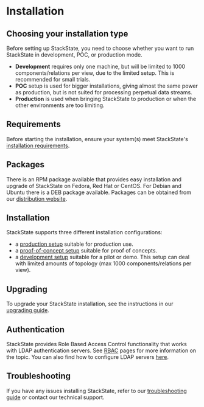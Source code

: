 # Installation

## Choosing your installation type

Before setting up StackState, you need to choose whether you want to run StackState in development, POC, or production mode.

* **Development** requires only one machine, but will be limited to 1000 components/relations per view, due to the limited setup. This is recommended for small trials. 
* **POC** setup is used for bigger installations, giving almost the same power as production, but is not suited for processing perpetual data streams. 
* **Production** is used when bringing StackState to production or when the other environments are too limiting.

## Requirements

Before starting the installation, ensure your system\(s\) meet StackState's [installation requirements](requirements.md).

## Packages

There is an RPM package available that provides easy installation and upgrade of StackState on Fedora, Red Hat or CentOS. For Debian and Ubuntu there is a DEB package available. Packages can be obtained from our [distribution website](../download.md).

## Installation

StackState supports three different installation configurations:

* a [production setup](production-installation.md) suitable for production use.
* a [proof-of-concept setup](poc-installation.md) suitable for proof of concepts.
* a [development setup](development-installation.md) suitable for a pilot or demo. This setup can deal with limited amounts of topology \(max 1000 components/relations per view\).

## Upgrading

To upgrade your StackState installation, see the instructions in our [upgrading guide](upgrading.md).

## Authentication

StackState provides Role Based Access Control functionality that works with LDAP authentication servers. See [RBAC](../../concepts/role_based_access_control.md) pages for more information on the topic. You can also find how to configure LDAP servers [here](authentication.md).

## Troubleshooting

If you have any issues installing StackState, refer to our [troubleshooting guide](troubleshooting.md) or contact our technical support.

